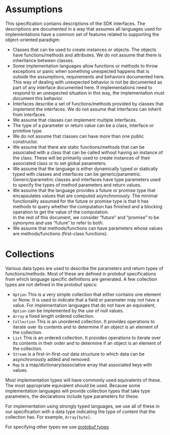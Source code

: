 # Assumptions

This specification contains descriptions of the SDK interfaces. The descriptions are documented in a way that assumes
all languages used for implementations have a common set of features related to supporting the object-oriented paradigm:

* Classes that can be used to create instances or objects. The objects have functions/methods and attributes. We do not
  assume that there is inheritance between classes.
* Some implementation languages allow functions or methods to throw exceptions or panic when something unexpected
  happens that is outside the assumptions, requirements and behaviors documented here. This way of dealing with
  unexpected behavior is not be documented as part of any interface documented here. If implementations need to respond
  to an unexpected situation in this way, the implementation must document this behavior.
* Interfaces describe a set of functions/methods provided by classes that implement the interfaces. We do not assume
  that interfaces can inherit from interfaces.
* We assume that classes can implement multiple interfaces.
* The type of a parameter or return value can be a class, interface or primitive type.
* We do not assume that classes can have more than one public constructor.
* We assume that there are static functions/methods that can be associated with a class that can be called without
  having an instance of the class. These will be primarily used to create instances of their associated class or to set
  global parameters.
* We assume that the language is either dynamically typed or statically typed with classes and interfaces can be
  generic/parametric. Generic/parametric classes and interfaces have type parameters used to specify the types of method
  parameters and return values.
* We assume that the language provides a future or promise type that encapsulates values that are computed
  asynchronously. The minimal functionality assumed for the future or promise type is that it has methods to query
  whether the computation has finished and a blocking operation to get the value of the computation.  
  In the rest of this document, we consider “future” and “promise” to be synonyms and use “future” to refer to both.
* We assume that methods/functions can have parameters whose values are methods/functions (first-class functions).

# Collections
Various data types are used to describe the parameters and return types of functions/methods. Most of these are defined
in protobuf specifications from which language specific definitions are generated. A few collection types are not
defined in the protobuf specs:

* `Option`
  This is a very simple collection that either contains one element or None. It is used to indicate that a field or
  parameter may not have a value. For implementation languages that do not have an equivalent, `Option` can be
  implemented by the use of null values.
* `Array` a fixed length ordered collection.
* `Collection`
  This is an unordered collection. It provides operations to iterate over its contents and to determine if an object
  is an element of the collection.
* `List`
  This is an ordered collection. It provides operations to iterate over its contents in their order and to determine if
  an object is an element of the collection.
* `Stream`
  is a first-in-first-out data structure to which data can be asynchronously added and removed.
* `Map`
  is a map/dictionary/associative array that associated keys with values.

Most implementation types will have commonly used equivalents of these. The most appropriate equivalent should be used.
Because some implementation languages will provide collection types that take type parameters, the declarations include
type parameters for these.

For implementation using strongly typed languages, we use all of these in our specification with a data type indicating
the type of content that the collection has. For example, `Array[byte]`.

For specifying other types we
use [protobuf types](https://developers.google.com/protocol-buffers/docs/reference/proto3-spec#fields)